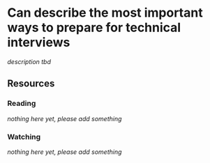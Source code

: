 # Can describe the most important ways to prepare for technical interviews
_description tbd_
## Resources
### Reading
_nothing here yet, please add something_
### Watching
_nothing here yet, please add something_
